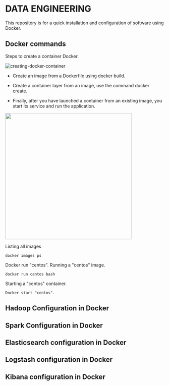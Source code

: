 # DATA ENGINEERING

This repository is for a quick installation and configuration of software using Docker.

## Docker commands

Steps to create a container Docker.

![creating-docker-container](https://github.com/hoat23/DataEngineering/blob/master/img/crating-a-docker-container.png?style=centerme)


- Create an image from a Dockerfile using docker build.

- Create a container layer from an image, use the command docker create.

- Finally, after you have launched a container from an existing image, you start its service and run the application.

<img src="https://github.com/hoat23/DataEngineering/blob/master/img/img01.png" width="400" align="center"/>

Listing all images
```
docker images ps
```

Docker run "centos". Running a "centos" image.  

```
docker run centos bash
```

Starting a "centos" container.

```
Docker start "centos".
```

## Hadoop Configuration in Docker

## Spark Configuration in Docker

## Elasticsearch configuration in Docker

## Logstash configuration in Docker

## Kibana configuration in Docker
